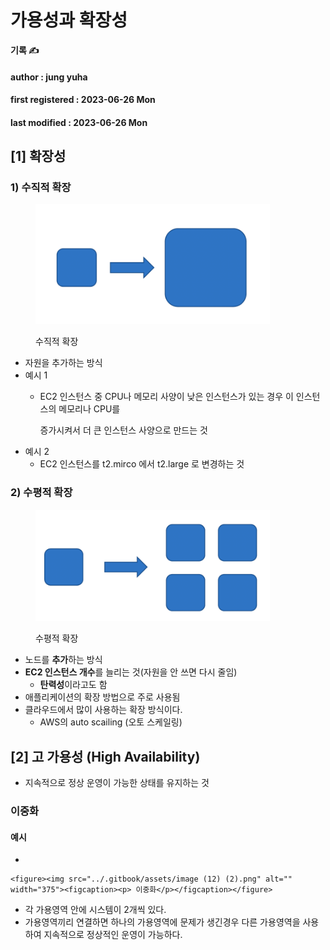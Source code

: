 # 가용성과 확장성

**기록 ✍️**

#### author : jung yuha

#### first registered : 2023-06-26 Mon

#### last modified : 2023-06-26 Mon

## \[1] 확장성

### 1) 수직적 확장

<figure><img src="../.gitbook/assets/image (36) (2).png" alt="" width="375"><figcaption><p> 수직적 확장</p></figcaption></figure>

* 자원을 추가하는 방식
* 예시 1
  *   &#x20;EC2 인스턴스 중 CPU나 메모리 사양이 낮은 인스턴스가 있는 경우 이 인스턴스의 메모리나 CPU를

      증가시켜서 더 큰 인스턴스 사양으로 만드는 것
* 예시 2
  * &#x20;EC2 인스턴스를 t2.mirco 에서 t2.large 로 변경하는 것

### 2) 수평적 확장

<figure><img src="../.gitbook/assets/image (29) (3).png" alt="" width="375"><figcaption><p> 수평적 확장</p></figcaption></figure>

* 노드를 **추가**하는 방식
* **EC2 인스턴스 개수**를 늘리는 것(자원을 안 쓰면 다시 줄임)
  * **탄력성**이라고도 함
* 애플리케이션의 확장 방법으로 주로 사용됨
* 클라우드에서 많이 사용하는 확장 방식이다.
  * AWS의 auto scailing (오토 스케일링)

## \[2] 고 가용성 (High Availability)

* 지속적으로 정상 운영이 가능한 상태를 유지하는 것

### 이중화

#### 예시&#x20;

*

    <figure><img src="../.gitbook/assets/image (12) (2).png" alt="" width="375"><figcaption><p> 이중화</p></figcaption></figure>
* 각 가용영역 안에 시스템이 2개씩 있다.
* 가용영역끼리 연결하면 하나의 가용영역에 문제가 생긴경우 다른 가용영역을 사용하여 지속적으로 정상적인 운영이 가능하다.
